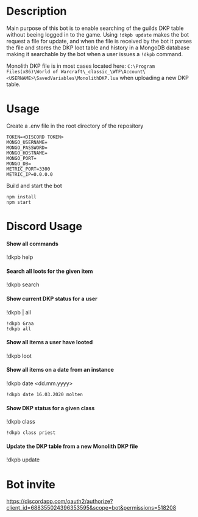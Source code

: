 # Description

Main purpose of this bot is to enable searching of the guilds DKP table without beeing logged in to the game.
Using `!dkpb update` makes the bot request a file for update, and when the file is received by the bot it parses the file and stores the DKP loot table and history in a MongoDB database making it searchable by the bot when a user issues a `!dkpb` command.

Monolith DKP file is in most cases located here: `C:\Program Files(x86)\World of Warcraft\_classic_\WTF\Account\<USERNAME>\SavedVariables\MonolithDKP.lua` when uploading a new DKP table.

# Usage

Create a .env file in the root directory of the repository

```
TOKEN=<DISCORD TOKEN>
MONGO_USERNAME=
MONGO_PASSWORD=
MONGO_HOSTNAME=
MONGO_PORT=
MONGO_DB=
METRIC_PORT=3300
METRIC_IP=0.0.0.0
```

Build and start the bot

```
npm install
npm start
```

# Discord Usage

#### Show all commands

!dkpb help

#### Search all loots for the given item

!dkpb search <item>

#### Show current DKP status for a user

!dkpb <user> | all

```
!dkpb Graa
!dkpb all
```

#### Show all items a user have looted

!dkpb loot <user>

#### Show all items on a date from an instance

!dkpb date <dd.mm.yyyy> <instance>

```
!dkpb date 16.03.2020 molten
```

#### Show DKP status for a given class

!dkpb class <class>

```
!dkpb class priest
```

#### Update the DKP table from a new Monolith DKP file

!dkpb update

# Bot invite

https://discordapp.com/oauth2/authorize?client_id=688355024396353595&scope=bot&permissions=518208

